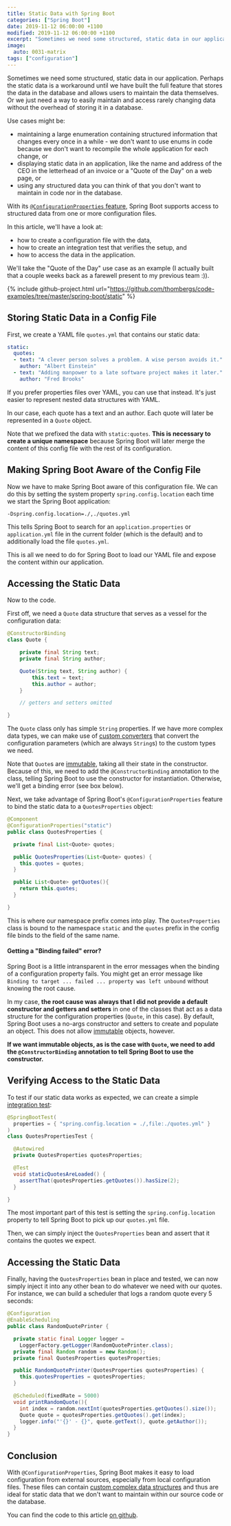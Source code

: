 ```yaml
---
title: Static Data with Spring Boot
categories: ["Spring Boot"]
date: 2019-11-12 06:00:00 +1100
modified: 2019-11-12 06:00:00 +1100
excerpt: "Sometimes we need some structured, static data in our application. Spring Boot provides an easy way to maintain and access such data without the need of a database."
image:
  auto: 0031-matrix
tags: ["configuration"]
---
```


Sometimes we need some structured, static data in our application. Perhaps the static data is a workaround until we have built the full feature that stores the data in the database and allows users to maintain the data themselves. Or we just need a way to easily maintain and access rarely changing data without the overhead of storing it in a database.

Use cases might be:

* maintaining a large enumeration containing structured information that changes every once in a while - we don't want to use enums in code because we don't want to recompile the whole application for each change, or
* displaying static data in an application, like the name and address of the CEO in the letterhead of an invoice or a "Quote of the Day" on a web page, or
* using any structured data you can think of that you don't want to maintain in code nor in the database.

With its [`@ConfigurationProperties` feature](/spring-boot-configuration-properties), Spring Boot supports access to structured data from one or more configuration files. 

In this article, we'll have a look at:
 * how to create a configuration file with the data,
 * how to create an integration test that verifies the setup, and
 * how to access the data in the application.
 
We'll take the "Quote of the Day" use case as an example (I actually built that a couple weeks back as a farewell present to my previous team :)).

{% include github-project.html url="https://github.com/thombergs/code-examples/tree/master/spring-boot/static" %}

## Storing Static Data in a Config File

First, we create a YAML file `quotes.yml` that contains our static data:

```yml
static:
  quotes:
  - text: "A clever person solves a problem. A wise person avoids it."
    author: "Albert Einstein"
  - text: "Adding manpower to a late software project makes it later."
    author: "Fred Brooks"
```

If you prefer properties files over YAML, you can use that instead. It's just easier to represent nested data structures with YAML.

In our case, each quote has a text and an author. Each quote will later be represented in a `Quote` object. 

Note that we prefixed the data with `static:quotes`. **This is necessary to create a unique namespace** because Spring Boot will later merge the content of this config file with the rest of its configuration.

## Making Spring Boot Aware of the Config File

Now we have to make Spring Boot aware of this configuration file. We can do this by setting the system property `spring.config.location` each time we start the Spring Boot application: 

```
-Dspring.config.location=./,./quotes.yml
```

This tells Spring Boot to search for an `application.properties` or `application.yml` file in the current folder (which is the default) and to additionally load the file `quotes.yml`. 

This is all we need to do for Spring Boot to load our YAML file and expose the content within our application.

## Accessing the Static Data

Now to the code.

First off, we need a `Quote` data structure that serves as a vessel for the configuration data:

```java
@ConstructorBinding
class Quote {

    private final String text;
    private final String author;

    Quote(String text, String author) {
        this.text = text;
        this.author = author;
    }

    // getters and setters omitted

}
```

The `Quote` class only has simple `String` properties. If we have more complex data types, we can make use of [custom converters](/spring-boot-configuration-properties/#custom-types) that convert the configuration parameters (which are always `String`s) to the custom types we need. 

Note that `Quote`s are [immutable](/java-immutables/), taking all their state in the constructor. Because of this, we need to add the `@ConstructorBinding` annotation to the class, telling Spring Boot to use the constructor for instantiation. Otherwise, we'll get a binding error (see box below).

Next, we take advantage of Spring Boot's `@ConfigurationProperties` feature to bind the static data to a `QuotesProperties` object:

```java
@Component
@ConfigurationProperties("static")
public class QuotesProperties {

  private final List<Quote> quotes;

  public QuotesProperties(List<Quote> quotes) {
    this.quotes = quotes;
  }

  public List<Quote> getQuotes(){
    return this.quotes;
  }

}
```

This is where our namespace prefix comes into play. The `QuotesProperties` class is bound to the namespace `static` and the `quotes` prefix in the config file binds to the field of the same name.  

<div class="notice success">
  <h4>Getting a "Binding failed" error?</h4>
  <p>
   Spring Boot is a little intransparent in the error messages when the binding of a configuration property fails. You might get an error message like <code>Binding to target ... failed ... property was left unbound</code> without knowing the root cause.
  </p>
  <p>
  In my case, <strong>the root cause was always that I did not provide a default constructor and getters and setters</strong> in one of the classes that act as a data structure for the configuration properties (<code>Quote</code>, in this case). By default, Spring Boot uses a no-args constructor and setters to create and populate an object. This does not allow <a href="/java-immutables/">immutable</a> objects, however.
  </p>
  <p>
  <strong>If we want immutable objects, as is the case with <code>Quote</code>, we need to add the <code>@ConstructorBinding</code> annotation to tell Spring Boot to use the constructor.</strong> 
  </p>
</div>

## Verifying  Access to the Static Data

To test if our static data works as expected, we can create a simple [integration test](/spring-boot-test/):

```java
@SpringBootTest(
  properties = { "spring.config.location = ./,file:./quotes.yml" }
)
class QuotesPropertiesTest {

  @Autowired
  private QuotesProperties quotesProperties;

  @Test
  void staticQuotesAreLoaded() {
    assertThat(quotesProperties.getQuotes()).hasSize(2);
  }

}
```

The most important part of this test is setting the `spring.config.location` property to tell Spring Boot to pick up our `quotes.yml` file.

Then, we can simply inject the `QuotesProperties` bean and assert that it contains the quotes we expect.

## Accessing the Static Data

Finally, having the `QuotesProperties` bean in place and tested, we can now simply inject it into any other bean to do whatever we need with our quotes. For instance, we can build a scheduler that logs a random quote every 5 seconds:

```java
@Configuration
@EnableScheduling
public class RandomQuotePrinter {

  private static final Logger logger = 
    LoggerFactory.getLogger(RandomQuotePrinter.class);
  private final Random random = new Random();
  private final QuotesProperties quotesProperties;

  public RandomQuotePrinter(QuotesProperties quotesProperties) {
    this.quotesProperties = quotesProperties;
  }

  @Scheduled(fixedRate = 5000)
  void printRandomQuote(){
    int index = random.nextInt(quotesProperties.getQuotes().size());
    Quote quote = quotesProperties.getQuotes().get(index);
    logger.info("'{}' - {}", quote.getText(), quote.getAuthor());
  }
}
```

## Conclusion

With `@ConfigurationProperties`, Spring Boot makes it easy to load configuration from external sources, especially from local configuration files. These files can contain [custom complex data structures](/spring-boot-configuration-properties/#complex-property-types) and thus are ideal for static data that we don't want to maintain within our source code or the database.

You can find the code to this article [on github](https://github.com/thombergs/code-examples/tree/master/spring-boot/static).